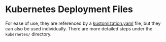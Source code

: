 # Kubernetes Deployment Files

For ease of use, they are referenced by a [kustomization.yaml](https://github.com/vjjmiras/deploy-kubernetes/blob/main/kubernetes/falco/kustomization.yaml) file, but they can also be used individually. There are more detailed steps under the `kubernetes/` directory.
